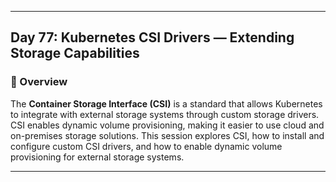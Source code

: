 ﻿---

## Day 77: Kubernetes CSI Drivers — Extending Storage Capabilities

### 📘 Overview

The **Container Storage Interface (CSI)** is a standard that allows Kubernetes to integrate with external storage systems through custom storage drivers. CSI enables dynamic volume provisioning, making it easier to use cloud and on-premises storage solutions. This session explores CSI, how to install and configure custom CSI drivers, and how to enable dynamic volume provisioning for external storage systems.

---